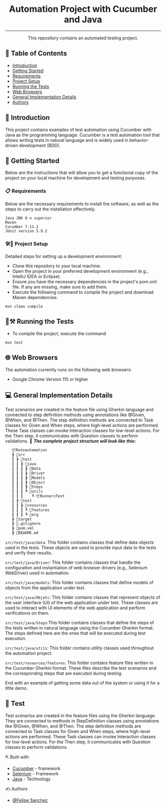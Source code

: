 
<h1 align="center">Automation Project with Cucumber and Java</h1>



---

<p align="center">This repository contains an automated testing project.
    <br> 
</p>

## 📝 Table of Contents

- [Introduction](#introduction)
- [Getting Started](#getting-started)
- [Requirements](#requirements)
- [Project Setup](#project-setup)
- [Running the Tests](#running-tests)
- [Web Browsers](#web-browsers)
- [General Implementation Details](#general-implementation-details)
- [Authors](#authors)


## 🧐 Introduction <a name="introduction"></a>

This project contains examples of test automation using Cucumber with Java as the programming language. Cucumber is a test automation tool that allows writing tests in natural language and is widely used in behavior-driven development (BDD).

## 🏁 Getting Started <a name="getting-started"></a>

Below are the instructions that will allow you to get a functional copy of the project on your local machine for development and testing purposes.

### 📋 Requirements <a name="requirements"></a>

Below are the necessary requirements to install the software, as well as the steps to carry out the installation effectively.


```
Java JDK 8 o superior
Maven
Cucumber 7.11.2
JUnit version 5.9.2
```

### 🛠️🔩 Project Setup <a name="project-setup"></a>

Detailed steps for setting up a development environment:
- Clone this repository to your local machine.
- Open the project in your preferred development environment (e.g., IntelliJ IDEA or Eclipse).
- Ensure you have the necessary dependencies in the project's pom.xml file. If any are missing, make sure to add them.
- Execute the following command to compile the project and download Maven dependencies:

```
mvn clean compile
```
## 🚧⚒️ Running the Tests <a name="running-tests"></a>
- To compile the project, execute the command
```
mvn test
```
## 🌐 Web Browsers <a name="web-browsers"></a>
The automation currently runs on the following web browsers:
- Google Chrome Version 115 or higher

## 💻 General Implementation Details <a name="general-implementation-details"></a>
Test scenarios are created in the feature file using Gherkin language and connected to step definition methods using annotations like @Given, @When, and @Then. The step definition methods are connected to Task classes for Given and When steps, where high-level actions are performed. These Task classes can invoke Interaction classes for low-level actions. For the Then step, it communicates with Question classes to perform validations.
🚧 **_The complete project structure will look like this:_**

```bash
   📦Retoautomation
   ┣ 📂src
   ┃ ┣ 📂test
   ┃ ┃ ┣ 📂java
   ┃ ┃ ┃ ┣ 📂Data
   ┃ ┃ ┃ ┣ 📂Driver 
   ┃ ┃ ┃ ┣ 📂Models
   ┃ ┃ ┃ ┣ 📂Object
   ┃ ┃ ┃ ┣ 📂Steps 
   ┃ ┃ ┃ ┗ 📂utils  
   ┃ ┃ ┃    ┗ 📦RunnersTest 
   ┃ ┣ 📂test
   ┃ ┃ ┣ 📂resources
   ┃ ┃ ┃ ┗ 📂features 
   ┃ ┃ ┃ ┗ 📂org  
   ┣ 📂target
   ┣ 📜.gitignore
   ┣ 📜pom.xml
   ┣ 📜README.md
```
```src/test/java/data```: This folder contains classes that define data objects used in the tests. These objects are used to provide input data to the tests and verify their results.

```src/test/java/Driver```: This folder contains classes that handle the configuration and instantiation of web browser drivers (e.g., Selenium WebDriver) used in automation.

```src/test/java/models```: This folder contains classes that define models of objects from the application under test.

```src/test/java/Objetc```: This folder contains classes that represent objects of the user interface (UI) of the web application under test. These classes are used to interact with UI elements of the web application and perform verifications on them.

```src/test/java/Steps```:This folder contains classes that define the steps of the tests written in natural language using the Cucumber Gherkin format. The steps defined here are the ones that will be executed during test execution.

```src/test/java/utils```: This folder contains utility classes used throughout the automation project.

```src/test/resources/features```:  This folder contains feature files written in the Cucumber Gherkin format. These files describe the test scenarios and the corresponding steps that are executed during testing.

End with an example of getting some data out of the system or using it for a little demo.

## 🎈 Test <a name="test"></a>

Test scenarios are created in the feature files using the Gherkin language. They are connected to methods in StepDefinition classes using annotations like @Given, @When, and @Then. The step definition methods are connected to Task classes for Given and When steps, where high-level actions are performed. These Task classes can invoke Interaction classes for low-level actions. For the Then step, it communicates with Question classes to perform validations.


⛏️ Built with <a name="Built_with"></a>

- [Cucumber](https://cucumber.io/docs/installation/javascript/) - framework 
- [Selenium](https://www.selenium.dev/) -  Framework
- [Java](https://www.java.com/) - Technology

✍️ Authors <a name="authors"></a>

- [@Felipe Sanchez](https://github.com/fepesanchez) 



